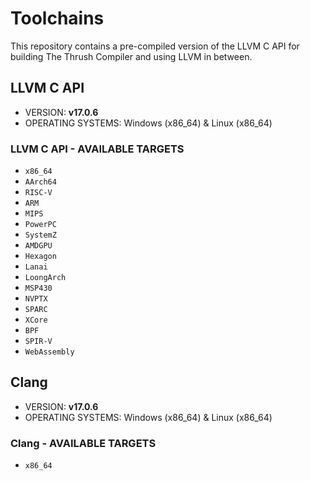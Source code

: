 # Toolchains

This repository contains a pre-compiled version of the LLVM C API for building The Thrush Compiler and using LLVM in between.

## LLVM C API

- VERSION: **v17.0.6** 
- OPERATING SYSTEMS: Windows (x86_64) & Linux (x86_64)

### LLVM C API - AVAILABLE TARGETS

- ``x86_64``
- ``AArch64``
- ``RISC-V``
- ``ARM``
- ``MIPS``
- ``PowerPC``
- ``SystemZ``
- ``AMDGPU``
- ``Hexagon``
- ``Lanai``
- ``LoongArch``
- ``MSP430``
- ``NVPTX``
- ``SPARC``
- ``XCore``
- ``BPF``
- ``SPIR-V``
- ``WebAssembly``

## Clang

- VERSION: **v17.0.6** 
- OPERATING SYSTEMS: Windows (x86_64) & Linux (x86_64)

### Clang - AVAILABLE TARGETS

- ``x86_64``
